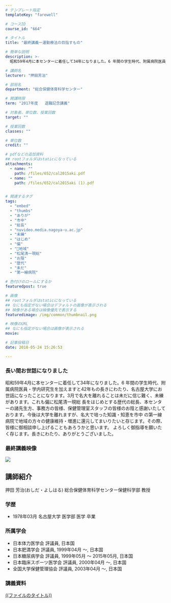 ```yaml
---
# テンプレート指定
templateKey: "farewell"

# コースID
course_id: "664"

# タイトル
title: "最終講義ー運動療法の目指すもの"

# 簡単な説明
description: >-
  昭和59年4月に本センターに着任して34年になりました。6 年間の学生時代、附属病院医員・学内研究生を加えますと42年もの長きにわたり、名古屋大学にお世話になったことになります。3月で名大を...

# 講師名
lecturer: "押田芳治"

# 部局名
department: "総合保健体育科学センター"

# 開講時限
term: "2017年度	退職記念講義"

# 対象者、単位数、授業回数
target: ""

# 授業回数
classes: ""

# 単位数
credit: ""

# pdfなどの追加資料
## rootフォルダはstaticになっている
attachments: 
  - name: "" 
    path: /files/652/cal2015aki.pdf
  - name: "" 
    path: /files/652/cal2015aki (1).pdf


# 関連するタグ
tags:
  - "embed"
  - "thumbs"
  - "ありが"
  - "市中"
  - "総長"
  - "nuvideo.media.nagoya-u.ac.jp"
  - "未練"
  - "はじめ"
  - "偏"
  - "゙地域"
  - "松尾清一現総"
  - "お陰"
  - "歴代"
  - "未だ"
  - "第一線病院"

# 色付けのロールにするか
featuredpost: true

# 画像
## rootフォルダはstaticになっている
## なにも指定がない場合はデフォルトの画像が表示される
## 映像がある場合は映像優先で表示する
featuredimage: /img/common/thumbnail.png

# 映像のURL
## なにも指定がない場合は画像が表示される
movie: 

# 記事投稿日
date: 2018-05-24 15:26:53

---
```

### 長い間お世話になりました  
昭和59年4月に本センターに着任して34年になりました。6 年間の学生時代、附属病院医員・学内研究生を加えますと42年もの長きにわたり、名古屋大学にお世話になったことになります。3月で名大を離れることは未だに信じ難く、未練があります。これも偏に松尾清一現総 長をはじめとする歴代の総長、本センターの諸先生方、事務方の皆様、保健管理室スタッフの皆様のお陰と感謝いたしております。今後は大学を離れますが、名大で培った知識・知恵を市中 の第一線病院で地域の方々の健康維持・増進に還元してまいりたいと存じます。その際、皆様に御相談申し上げることもあろうかと思います。 よろしく御指導を願いたく存じます。長きにわたり、ありがとうございました。 

### 最終講義映像 

[![](http://nuvideo.media.nagoya-u.ac.jp/thumbs/4020/4336)](http://nuvideo.media.nagoya-u.ac.jp/embed/7bd94bb07f2aad08e2f402df7803ae2534f7a2bc)
  
## 講師紹介  
押田 芳治(おしだ・よしはる) 総合保健体育科学センター保健科学部 教授  
### 学歴  
  
* 1978年03月 名古屋大学 医学部 医学 卒業  
### 所属学会  
  
* 日本体力医学会 評議員, 日本国  
* 日本肥満学会 評議員, 1999年04月 ～, 日本国  
* 日本糖尿病学会 評議員, 1999年05月 ～ 2015年05月, 日本国  
* 日本臨床スポーツ医学会 評議員, 2000年04月 ～, 日本国  
* 全国大学保健管理協会 評議員, 2003年04月 ～, 日本国
### 講義資料


[((ファイルのタイトル))](/files/664/((ファイル名))) 
